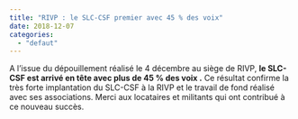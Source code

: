 ```yaml
---
title: "RIVP : le SLC-CSF premier avec 45 % des voix"
date: 2018-12-07
categories: 
  - "defaut"
---
```


A l’issue du dépouillement réalisé le 4 décembre au siège de RIVP, **le SLC-CSF est arrivé en tête avec plus de 45 % des voix .** Ce résultat confirme la très forte implantation du SLC-CSF à la RIVP et le travail de fond réalisé avec ses associations. Merci aux locataires et militants qui ont contribué à ce nouveau succès.
